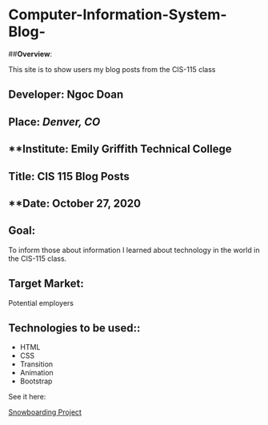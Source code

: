# Computer-Information-System-Blog-

##**Overview**:


This site is to show users my blog posts from the CIS-115 class

## **Developer**: Ngoc Doan
## **Place:** *Denver, CO*
## **Institute: Emily Griffith Technical College
## **Title**: CIS 115 Blog Posts 
## **Date: October 27, 2020

## **Goal**:
To inform those about information I learned about technology in the world in the CIS-115 class.

## **Target Market**: 
Potential employers

## **Technologies to be used:**:
* HTML
* CSS
* Transition
* Animation
* Bootstrap


See it here: 

[Snowboarding Project ](https://ndoan24.github.io/Computer-Information-BLog-/)
